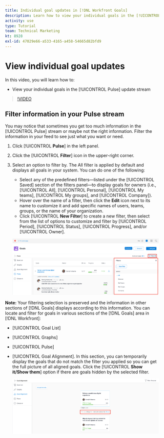 ```yaml
---
title: Individual goal updates in [!DNL Workfront Goals]
description: Learn how to view your individual goals in the [!UICONTROL Pulse] update stream in [!DNL Adobe Workfront Goals].
activity: use
type: Tutorial
team: Technical Marketing
kt: 8928
exl-id: 47029e66-a533-4165-a458-54665d82bfd9
---
```

# View individual goal updates

In this video, you will learn how to:

* View your individual goals in the [!UICONTROL Pulse] update stream

>[!VIDEO](https://video.tv.adobe.com/v/335200/?quality=12)

## Filter information in your Pulse stream

You may notice that sometimes you get too much information in the [!UICONTROL Pulse] stream or maybe not the right information. Filter the information in your feed to see just what you want or need.

1. Click [!UICONTROL **Pulse**] in the left panel.
1. Click the [!UICONTROL **Filter**] icon in the upper-right corner.
1. Select an option to filter by. The All filter is applied by default and displays all goals in your system. You can do one of the following:

   * Select any of the predefined filters—listed under the [!UICONTROL Saved] section of the filters panel—to display goals for owners (i.e., [!UICONTROL All], [!UICONTROL Personal], [!UICONTROL My teams], [!UICONTROL My groups], and [!UICONTROL Company]). 
   * Hover over the name of a filter, then click the **Edit** icon next to its name to customize it and add specific names of users, teams, groups, or the name of your organization.
   * Click [!UICONTROL **New Filter**] to create a new filter, then select from the list of options to customize and filter by [!UICONTROL Period], [!UICONTROL Status], [!UICONTROL Progress], and/or [!UICONTROL Owner].

    ![An image of the [!UICONTROL Filters] panel in [!DNL Workfront Goals]](assets/18-workfront-goals-pulse-stream.png)

**Note:** Your filtering selection is preserved and the information in other sections of [!DNL Goals] displays according to this information. You can locate and filter for goals in various sections of the [!DNL Goals] area in [!DNL Workfront]:

* [!UICONTROL Goal List]
* [!UICONTROL Graphs]
* [!UICONTROL Pulse]
* [!UICONTROL Goal Alignment]. In this section, you can temporarily display the goals that do not match the filter you applied so you can get the full picture of all aligned goals. Click the [!UICONTROL **Show it/Show them**] option if there are goals hidden by the selected filter.

    ![](assets/19-workfront-goals-filter-show-it.png)
